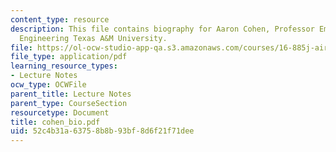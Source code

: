 ```yaml
---
content_type: resource
description: This file contains biography for Aaron Cohen, Professor Emeritus of Mechanical
  Engineering Texas A&M University.
file: https://ol-ocw-studio-app-qa.s3.amazonaws.com/courses/16-885j-aircraft-systems-engineering-fall-2004/52c4b31a63758b8b93bf8d6f21f71dee_cohen_bio.pdf
file_type: application/pdf
learning_resource_types:
- Lecture Notes
ocw_type: OCWFile
parent_title: Lecture Notes
parent_type: CourseSection
resourcetype: Document
title: cohen_bio.pdf
uid: 52c4b31a-6375-8b8b-93bf-8d6f21f71dee
---
```

